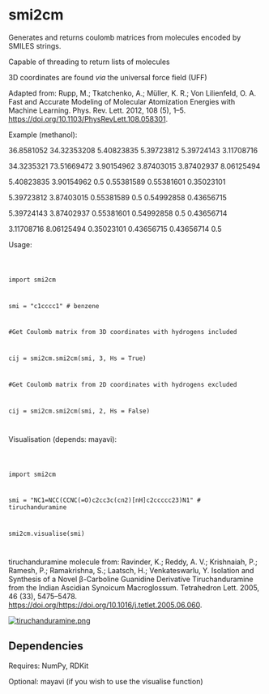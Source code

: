 # smi2cm
Generates and returns coulomb matrices from molecules encoded by SMILES strings.



Capable of threading to return lists of molecules



3D coordinates are found *via* the universal force field (UFF)



Adapted from: Rupp, M.; Tkatchenko, A.; Müller, K. R.; Von Lilienfeld, O. A. Fast and Accurate Modeling of Molecular Atomization Energies with Machine Learning. Phys. Rev. Lett. 2012, 108 (5), 1–5. https://doi.org/10.1103/PhysRevLett.108.058301.

Example (methanol):

36.8581052	34.32353208	5.40823835	5.39723812	5.39724143	3.11708716

34.3235321	73.51669472	3.90154962	3.87403015	3.87402937	8.06125494

5.40823835	3.90154962			 0.5			0.55381589	0.55381601	0.35023101

5.39723812	3.87403015	0.55381589				0.5		0.54992858	 0.43656715

5.39724143	3.87402937	0.55381601	0.54992858				0.5		0.43656714

3.11708716	8.06125494	0.35023101	0.43656715	0.43656714			0.5 



Usage:

<code>

import smi2cm

smi = "c1cccc1" # benzene



#Get Coulomb matrix from 3D coordinates with hydrogens included

cij = smi2cm.smi2cm(smi, 3, Hs = True)



#Get Coulomb matrix from 2D coordinates with hydrogens excluded

cij = smi2cm.smi2cm(smi, 2, Hs = False)

</code>



Visualisation (depends: mayavi):

<code>

import smi2cm

smi = "NC1=NCC(CCNC(=O)c2cc3c(cn2)[nH]c2ccccc23)N1" # tiruchanduramine

smi2cm.visualise(smi)

</code>

tiruchanduramine molecule from: Ravinder, K.; Reddy, A. V.; Krishnaiah, P.; Ramesh, P.; Ramakrishna, S.; Laatsch, H.; Venkateswarlu, Y. Isolation and Synthesis of a Novel β-Carboline Guanidine Derivative Tiruchanduramine from the Indian Ascidian Synoicum Macroglossum. Tetrahedron Lett. 2005, 46 (33), 5475–5478. https://doi.org/https://doi.org/10.1016/j.tetlet.2005.06.060.



[![tiruchanduramine.png](https://i.postimg.cc/tTFdLj9m/tiruchanduramine.png)](https://postimg.cc/gXk6Z1Xv)

## Dependencies

Requires: NumPy, RDKit

Optional: mayavi (if you wish to use the visualise function)